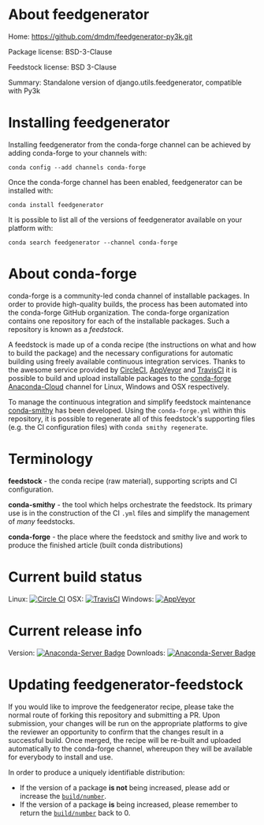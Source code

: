 About feedgenerator
===================

Home: https://github.com/dmdm/feedgenerator-py3k.git

Package license: BSD-3-Clause

Feedstock license: BSD 3-Clause

Summary: Standalone version of django.utils.feedgenerator, compatible with Py3k



Installing feedgenerator
========================

Installing feedgenerator from the conda-forge channel can be achieved by adding conda-forge to your channels with:

```
conda config --add channels conda-forge
```

Once the conda-forge channel has been enabled, feedgenerator can be installed with:

```
conda install feedgenerator
```

It is possible to list all of the versions of feedgenerator available on your platform with:

```
conda search feedgenerator --channel conda-forge
```


About conda-forge
=================

conda-forge is a community-led conda channel of installable packages.
In order to provide high-quality builds, the process has been automated into the
conda-forge GitHub organization. The conda-forge organization contains one repository 
for each of the installable packages. Such a repository is known as a *feedstock*.

A feedstock is made up of a conda recipe (the instructions on what and how to build
the package) and the necessary configurations for automatic building using freely
available continuous integration services. Thanks to the awesome service provided by
[CircleCI](https://circleci.com/), [AppVeyor](http://www.appveyor.com/)
and [TravisCI](https://travis-ci.org/) it is possible to build and upload installable
packages to the [conda-forge](https://anaconda.org/conda-forge)
[Anaconda-Cloud](http://docs.anaconda.org/) channel for Linux, Windows and OSX respectively.

To manage the continuous integration and simplify feedstock maintenance
[conda-smithy](http://github.com/conda-forge/conda-smithy) has been developed.
Using the ``conda-forge.yml`` within this repository, it is possible to regenerate all of
this feedstock's supporting files (e.g. the CI configuration files) with ``conda smithy regenerate``.


Terminology
===========

**feedstock** - the conda recipe (raw material), supporting scripts and CI configuration.

**conda-smithy** - the tool which helps orchestrate the feedstock.
                   Its primary use is in the construction of the CI ``.yml`` files
                   and simplify the management of *many* feedstocks.

**conda-forge** - the place where the feedstock and smithy live and work to
                  produce the finished article (built conda distributions)

Current build status
====================
Linux: [![Circle CI](https://circleci.com/gh/conda-forge/feedgenerator-feedstock.svg?style=svg)](https://circleci.com/gh/conda-forge/feedgenerator-feedstock)
OSX: [![TravisCI](https://travis-ci.org/conda-forge/feedgenerator-feedstock.svg?branch=master)](https://travis-ci.org/conda-forge/feedgenerator-feedstock) 
Windows: [![AppVeyor](https://ci.appveyor.com/api/projects/status/github/conda-forge/feedgenerator-feedstock?svg=True)](https://ci.appveyor.com/project/conda-forge/feedgenerator-feedstock/branch/master)

Current release info
====================
Version: [![Anaconda-Server Badge](https://anaconda.org/conda-forge/feedgenerator/badges/version.svg)](https://anaconda.org/conda-forge/feedgenerator)
Downloads: [![Anaconda-Server Badge](https://anaconda.org/conda-forge/feedgenerator/badges/downloads.svg)](https://anaconda.org/conda-forge/feedgenerator)


Updating feedgenerator-feedstock
================================

If you would like to improve the feedgenerator recipe, please take the normal
route of forking this repository and submitting a PR. Upon submission, your changes will
be run on the appropriate platforms to give the reviewer an opportunity to confirm that the
changes result in a successful build. Once merged, the recipe will be re-built and uploaded
automatically to the conda-forge channel, whereupon they will be available for everybody to
install and use.

In order to produce a uniquely identifiable distribution:
 * If the version of a package **is not** being increased, please add or increase
   the [``build/number``](http://conda.pydata.org/docs/building/meta-yaml.html#build-number-and-string). 
 * If the version of a package **is** being increased, please remember to return
   the [``build/number``](http://conda.pydata.org/docs/building/meta-yaml.html#build-number-and-string)
   back to 0.
